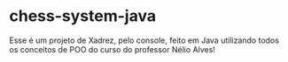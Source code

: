 # chess-system-java
Esse é um projeto de Xadrez, pelo console, feito em Java utilizando todos os conceitos de POO do curso do professor Nélio Alves!
